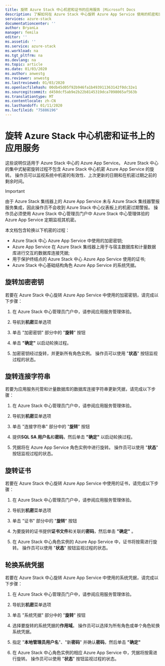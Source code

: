 ```yaml
---
title: 旋转 Azure Stack 中心机密和证书的应用服务 |Microsoft Docs
description: 了解如何在 Azure Stack 中心旋转 Azure App Service 使用的机密和证书
services: azure-stack
documentationcenter: ''
author: BryanLa
manager: femila
editor: ''
ms.assetid: ''
ms.service: azure-stack
ms.workload: na
ms.tgt_pltfrm: na
ms.devlang: na
ms.topic: article
ms.date: 01/03/2020
ms.author: anwestg
ms.reviewer: anwestg
ms.lastreviewed: 01/03/2020
ms.openlocfilehash: 00db45d05f92b946fa1b493911363142f0dc32e1
ms.sourcegitcommit: d450dcf5ab9e2b22b8145319dca7098065af563b
ms.translationtype: MT
ms.contentlocale: zh-CN
ms.lasthandoff: 01/11/2020
ms.locfileid: "75886196"
---
```

# <a name="rotate-app-service-on-azure-stack-hub-secrets-and-certificates"></a>旋转 Azure Stack 中心机密和证书上的应用服务

这些说明仅适用于 Azure Stack 中心的 Azure App Service。  Azure Stack 中心的集中式秘密旋转过程不包含 Azure Stack 中心机密 Azure App Service 的旋转。  操作员可以监视系统中机密的有效性、上次更新的日期和在机密过期之前的剩余时间。

> [!Important]
> 由于 Azure Stack 集线器上的 Azure App Service 未与 Azure Stack 集线器警报服务集成，因此操作员不会收到 Azure Stack 中心仪表板上的机密过期警报。  操作员必须使用 Azure Stack 中心管理员门户中 Azure Stack 中心管理体验的 Azure App Service 定期监视其机密。

本文档包含轮换以下机密的过程：

* Azure Stack 中心 Azure App Service 中使用的加密密钥;
* Azure App Service 在 Azure Stack 集线器上用于与宿主数据库和计量数据库进行交互的数据库连接凭据;
* 用于保护终结点的 Azure Stack 中心 Azure App Service 使用的证书;
* Azure Stack 中心基础结构角色 Azure App Service 的系统凭据。

## <a name="rotate-encryption-keys"></a>旋转加密密钥

若要在 Azure Stack 中心旋转 Azure App Service 中使用的加密密钥，请完成以下步骤：

1. 在 Azure Stack 中心管理员门户中，请参阅应用服务管理体验。

1. 导航到**机密**菜单选项

1. 单击 "加密密钥" 部分中的 "**旋转**" 按钮

1. 单击 **"确定"** 以启动轮换过程。

1. 加密密钥经过旋转，并更新所有角色实例。 操作员可以使用 "**状态**" 按钮监视过程的状态。

## <a name="rotate-connection-strings"></a>旋转连接字符串

若要为应用服务托管和计量数据库的数据库连接字符串更新凭据，请完成以下步骤：

1. 在 Azure Stack 中心管理员门户中，请参阅应用服务管理体验。

1. 导航到**机密**菜单选项

1. 单击 "连接字符串" 部分中的 "**旋转**" 按钮

1. 提供**SQL SA 用户名**和**密码**，然后单击 **"确定"** 以启动轮换过程。 

1. 凭据将在 Azure App Service 角色实例中进行旋转。 操作员可以使用 "**状态**" 按钮监视过程的状态。

## <a name="rotate-certificates"></a>旋转证书

若要在 Azure Stack 中心旋转 Azure App Service 中使用的证书，请完成以下步骤：

1. 在 Azure Stack 中心管理员门户中，请参阅应用服务管理体验。

1. 导航到**机密**菜单选项

1. 单击 "证书" 部分中的 "**旋转**" 按钮

1. 为要旋转的证书提供**证书文件**和关联的**密码**，然后单击 **"确定"** 。

1. 在 Azure Stack 中心角色实例的 Azure App Service 中，证书将按需进行旋转。  操作员可以使用 "**状态**" 按钮监视过程的状态。

## <a name="rotate-system-credentials"></a>轮换系统凭据

若要在 Azure Stack 中心旋转 Azure App Service 中使用的系统凭据，请完成以下步骤：

1. 在 Azure Stack 中心管理员门户中，请参阅应用服务管理体验。

1. 导航到**机密**菜单选项

1. 单击 "系统凭据" 部分中的 "**旋转**" 按钮

1. 选择要旋转的系统凭据的**作用域**。  操作员可以选择为所有角色或单个角色轮换系统凭据。

1. 指定 "**本地管理员用户名**"、"新**密码**" 并确认**密码**，然后单击 **"确定"**

1. 在 Azure Stack 中心角色实例的相应 Azure App Service 中，凭据将按需进行旋转。  操作员可以使用 "**状态**" 按钮监视过程的状态。




